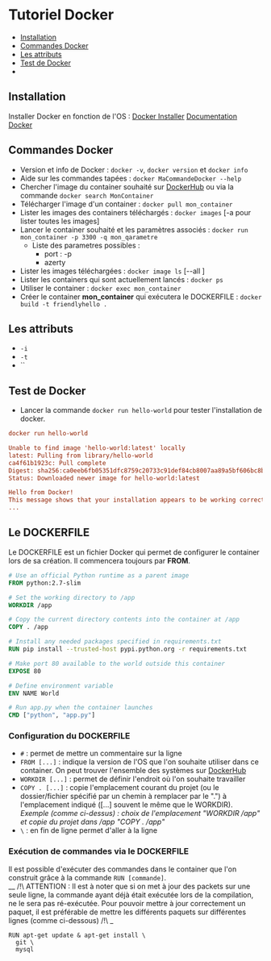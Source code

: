 # Tutoriel Docker

- [Installation](#installation "Installation")
- [Commandes Docker](#commandes-docker "Commandes Docker")
- [Les attributs](#les-attributs "Les attributs")
- [Test de Docker](#test-de-docker "Test de Docker")
- []()

## Installation

Installer Docker en fonction de l'OS : [Docker Installer](https://www.docker.com/get-started "Docker Installer")
[Documentation Docker](https://docs.docker.com/ "Documentation Docker")

## Commandes Docker

- Version et info de Docker : `docker -v`, `docker version` et `docker info`
- Aide sur les commandes tapées : `docker MaCommandeDocker --help`
- Chercher l'image du container souhaité sur [DockerHub](https://hub.docker.com/ "DockerHub") ou via la commande `docker search MonContainer`
- Télécharger l'image d'un container : `docker pull mon_container`
- Lister les images des containers téléchargés : `docker images` [-a pour lister toutes les images]
- Lancer le container souhaité et les paramètres associés : `docker run mon_container -p 3300 -q mon_qarametre`
  - Liste des parametres possibles :
    - port : -p
    - azerty
- Lister les images téléchargées : `docker image ls` [--all ]
- Lister les containers qui sont actuellement lancés : `docker ps`
- Utiliser le container : `docker exec mon_container`
- Créer le container __mon_container__ qui exécutera le DOCKERFILE : `docker build -t friendlyhello .`

## Les attributs

- `-i`
- `-t`
- ``

## Test de Docker

- Lancer la commande `docker run hello-world` pour tester l'installation de docker.
```ini
docker run hello-world

Unable to find image 'hello-world:latest' locally
latest: Pulling from library/hello-world
ca4f61b1923c: Pull complete
Digest: sha256:ca0eeb6fb05351dfc8759c20733c91def84cb8007aa89a5bf606bc8b315b9fc7
Status: Downloaded newer image for hello-world:latest

Hello from Docker!
This message shows that your installation appears to be working correctly.
...
```

## Le DOCKERFILE

Le DOCKERFILE  est un fichier Docker qui permet de configurer le container lors de sa création. Il commencera toujours par __FROM__.

```dockerfile
# Use an official Python runtime as a parent image
FROM python:2.7-slim

# Set the working directory to /app
WORKDIR /app

# Copy the current directory contents into the container at /app
COPY . /app

# Install any needed packages specified in requirements.txt
RUN pip install --trusted-host pypi.python.org -r requirements.txt

# Make port 80 available to the world outside this container
EXPOSE 80

# Define environment variable
ENV NAME World

# Run app.py when the container launches
CMD ["python", "app.py"]
```

### Configuration du DOCKERFILE

- `#` : permet de mettre un commentaire sur la ligne
- `FROM [...]` : indique la version de l'OS que l'on souhaite utiliser dans ce container. On peut trouver l'ensemble des systèmes sur [DockerHub](https://hub.docker.com/ "DockerHub")
- `WORKDIR [...]` : permet de définir l'endroit où l'on souhaite travailler
- `COPY . [...]` : copie l'emplacement courant du projet (ou le dossier/fichier spécifié par un chemin à remplacer par le ".") à l'emplacement indiqué ([...] souvent le même que le WORKDIR). _Exemple (comme ci-dessus) : choix de l'emplacement "WORKDIR /app" et copie du projet dans /app "COPY . /app"_
- `\` : en fin de ligne permet d'aller à la ligne

### Exécution de commandes via le DOCKERFILE

Il est possible d'exécuter des commandes dans le container que l'on construit grâce à la commande `RUN [commande]`.  
__ /!\ ATTENTION : Il est à noter que si on met à jour des packets sur une seule ligne, la commande ayant déjà était exécutée lors de la compilation, ne le sera pas ré-exécutée. Pour pouvoir mettre à jour correctement un paquet, il est préférable de mettre les différents paquets sur différentes lignes (comme ci-dessous) /!\\ _

```docker
RUN apt-get update & apt-get install \
  git \
  mysql
```
